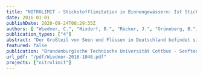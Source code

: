 ```yaml
---
title: "NITROLIMIT - Stickstofflimitation in Binnengewässern: Ist Stickstoffreduktion ökologisch sinnvoll und wirtschaftlich vertretbar? Abschlussbericht des BMBF-Verbundprojekts NITROLIMIT II"
date: 2016-01-01
publishDate: 2020-09-24T08:29:35Z
authors: [ "Wiedner, C.", "Nixdorf, B.", "Rücker, J.", "Grüneberg, B.", "Dolman, A.", "Kolzau, S.", "Knie, M.", "Fischer, H.", "Köhler, J.", "Fiedler, D.", "Shatwell, T.", "Hupfer, M.", "Jordan, S.", "Zwirnmann, E.", "Casper, P.", "Kupetz, M.", "rouault", "matzinger", "remy", "riechel", "Mutz, D.", "Tatis-Muvdi, R." ]
publication_types: ["4"]
abstract: "Der Großteil von Seen und Flüssen in Deutschland befindet sich nicht in dem von der europäischen Wasserrahmenrichtlinie geforderten guten ökologischen Zustand. Die Ursache hierfür besteht in den meisten Gewässern nach wie vor in zu hohen Nährstoffbelastungen. Dadurch wird besonders im Sommer das Wachstum des Phytoplanktons (Algen) gefördert, das Wasser wird trübe, zeitweise sauerstoffarm und riecht unangenehm. Solche Gewässer stellen für viele Tiere und Pflanzen keinen geeigneten Lebensraum dar und sind für den Menschen unattraktiv. Die Hauptnährstoffe, um die es dabei geht, sind Stickstoff und Phosphor. Dabei galt Phosphor (P) lange Zeit als der begrenzende Faktor der Phytoplanktonbiomasse in Binnengewässern: Je geringer die PKonzentration desto geringer die Biomasse und desto besser die Gewässergüte. Dies ist bis heute Lehrbuchmeinung. In der Praxis wurde und wird daher auf eine Senkung der Phosphorkonzentrationen gesetzt, was in vielen, aber längst nicht allen Gewässern zum Erfolg führte. Deutlich weniger Studien zeigten, dass Stickstoff die Phytoplanktonbiomasse begrenzt, was allerdings auch darauf zurückzuführen ist, dass deutlich weniger Studien zum Einfluss von Stickstoff durchgeführt wurden. Eine systematische Analyse zur Bedeutung von Phosphor im Vergleich zu Stickstoff fehlte bisher. Bis heute wird daher die Bedeutung von Stickstoff als begrenzender Faktor der Phytoplanktonbiomasse weitgehend negiert. In NITROLIMIT I (2011 - 2013) wurde dagegen gezeigt, dass die Algenbiomasse in fast der Hälfte der Seen der Norddeutschen Tiefebene durch N begrenzt wird. In der Praxis wird bislang die gezielte Reduktion von Stickstoffeinträgen abgelehnt, weil man befürchtet, dass dies besonders in Seen durch Stickstofffixierung von Cyanobakterien ausgeglichen werden kann und sinkende Nitratkonzentrationen die Freisetzung von Phosphor aus den Gewässersedimenten steigern. Beides könnte einer Verbesserung der Gewässergüte entgegenwirken. Für diese Argumente fehlte jedoch eine fundierte wissenschaftliche Grundlage. Stickstoff wird sowohl in Seen als auch in Fließgewässern intensiv umgesetzt und kann über verschiedene mikrobielle Umsatzprozesse (insbesondere Denitrifikation) auch wieder aus dem System entfernt werden. Fließgewässer transportieren schließlich die nicht zurückgehaltenen Nährstoffe aus den Einzugsgebieten in die Ästuare, Küstengewässer und Meere, wo in weiten Bereichen Stickstoff der limitierende Nährstoff ist. Über den Umsatz und den Rückhalt von Stickstoff in großen Flüssen bestehen bis heute allerdings große Unsicherheiten. Zur Beantwortung der Frage „Ist Stickstoffreduktion ökologisch sinnvoll?“ bestand daher umfangreicher Forschungsbedarf. Die bisherige Strategie zur Verbesserung der Gewässergüte zielte auf Minderung der Phosphorkonzentration ab. Hierzu existieren Erfahrungswerte zu Wirkung und Kosten von Maßnahmen. Viele Maßnahmen zur Phosphorreduktion gehen zu einem gewissen Teil auch mit Stickstoffreduktion einher. Der Erfolg der Begleiterscheinung „Stickstoffreduktion“ wurde jedoch meist nicht analysiert. Fallstudien zur Verbesserung der Gewässergüte durch gezielte Stickstoffminderung wurden bisher nicht durchgeführt, weshalb Daten und Erfahrungen zu Kosten und Wirksamkeit solcher Maßnahmen fehlen. Unabhängig davon, ob eine Verbesserung der Gewässergüte über Phosphor- oder Stickstoffreduktion angestrebt wurde, fehlte bisher eine Strategie, nach der im Voraus Kosten, Wirksamkeit und Nutzen ermittelt und abgewogen werden. Daher bestand auch zur Beantwortung der Frage, „Ist Stickstoffreduktion wirtschaftlich vertretbar?“ deutlicher Forschungsbedarf."
featured: false
publication: "Brandenburgische Technische Universität Cottbus - Senftenberg"
url_pdf: "/pdf/Wiedner-2016-1046.pdf"
projects: ["nitrolimit"]
---
```


